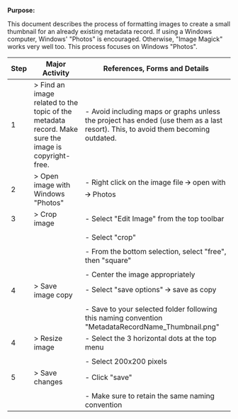 **Purpose:**



This document describes the process of formatting images to create a small thumbnail for an already existing metadata record. If using a Windows computer, Windows' "Photos" is encouraged. Otherwise, "Image Magick" works very well too. This process focuses on Windows "Photos".



| **Step** | **Major Activity** | **References, Forms and Details** |
| -------- | ------------------ | --------------------------------- |
| 1 | > Find an image related to the topic of the metadata record. Make sure the image is copyright-free. | - Avoid including maps or graphs unless the project has ended (use them as a last resort). This, to avoid them becoming outdated. |
| 2 | > Open image with Windows "Photos" | - Right click on the image file 🡪 open with 🡪 Photos |
| 3 | > Crop image | - Select "Edit Image" from the top toolbar |
|  |  |  |
|  |  | - Select "crop" |
|  |  |  |
|  |  | - From the bottom selection, select "free", then "square" |
|  |  |  |
|  |  | - Center the image appropriately |
| 4 | > Save image copy | - Select "save options" 🡪 save as copy |
|  |  |  |
|  |  | - Save to your selected folder following this naming convention "MetadataRecordName_Thumbnail.png" |
| 4 | > Resize image | - Select the 3 horizontal dots at the top menu |
|  |  |  |
|  |  | - Select 200x200 pixels |
| 5 | > Save changes | - Click "save" |
|  |  |  |
|  |  | - Make sure to retain the same naming convention |

